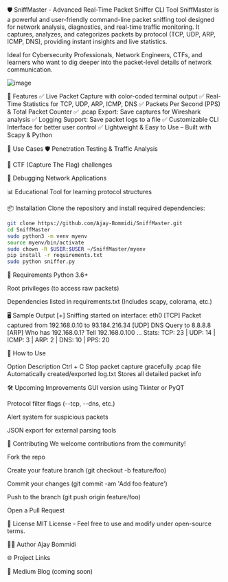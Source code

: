 🛡️ SniffMaster - Advanced Real-Time Packet Sniffer CLI Tool
SniffMaster is a powerful and user-friendly command-line packet sniffing tool designed for network analysis, diagnostics, and real-time traffic monitoring. It captures, analyzes, and categorizes packets by protocol (TCP, UDP, ARP, ICMP, DNS), providing instant insights and live statistics.

Ideal for Cybersecurity Professionals, Network Engineers, CTFs, and learners who want to dig deeper into the packet-level details of network communication.

![image](https://github.com/user-attachments/assets/25abd5c6-7ad5-43f1-8510-6b55a1eebe77)

🚀 Features
✅ Live Packet Capture with color-coded terminal output
✅ Real-Time Statistics for TCP, UDP, ARP, ICMP, DNS
✅ Packets Per Second (PPS) & Total Packet Counter
✅ .pcap Export: Save captures for Wireshark analysis
✅ Logging Support: Save packet logs to a file
✅ Customizable CLI Interface for better user control
✅ Lightweight & Easy to Use – Built with Scapy & Python

🧠 Use Cases
🛡️ Penetration Testing & Traffic Analysis

🧪 CTF (Capture The Flag) challenges

🧰 Debugging Network Applications

📊 Educational Tool for learning protocol structures

📦 Installation
Clone the repository and install required dependencies:

```bash
git clone https://github.com/Ajay-Bommidi/SniffMaster.git
cd SniffMaster
sudo python3 -m venv myenv
source myenv/bin/activate
sudo chown -R $USER:$USER ~/SniffMaster/myenv
pip install -r requirements.txt
sudo python sniffer.py
```
📌 Requirements
Python 3.6+

Root privileges (to access raw packets)

Dependencies listed in requirements.txt
(Includes scapy, colorama, etc.)

🖥️ Sample Output
[+] Sniffing started on interface: eth0
[TCP] Packet captured from 192.168.0.10 to 93.184.216.34
[UDP] DNS Query to 8.8.8.8
[ARP] Who has 192.168.0.1? Tell 192.168.0.100
...
Stats: TCP: 23 | UDP: 14 | ICMP: 3 | ARP: 2 | DNS: 10 | PPS: 20

🧰 How to Use

Option	Description
Ctrl + C	Stop packet capture gracefully
.pcap file	Automatically created/exported
log.txt	Stores all detailed packet info

🛠️ Upcoming Improvements
GUI version using Tkinter or PyQT

Protocol filter flags (--tcp, --dns, etc.)

Alert system for suspicious packets

JSON export for external parsing tools

🤝 Contributing
We welcome contributions from the community!

Fork the repo

Create your feature branch (git checkout -b feature/foo)

Commit your changes (git commit -am 'Add foo feature')

Push to the branch (git push origin feature/foo)

Open a Pull Request

📄 License
MIT License - Feel free to use and modify under open-source terms.

🙋‍♂️ Author
Ajay Bommidi



🌐 Project Links

📄 Medium Blog (coming soon) 

